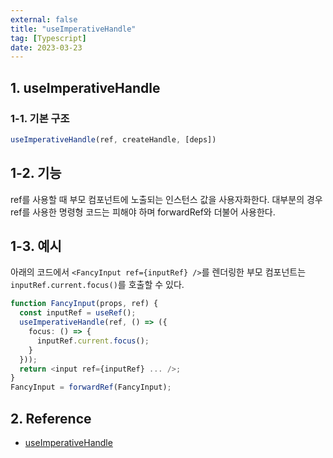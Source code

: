 ```yaml
---
external: false
title: "useImperativeHandle"
tag: [Typescript]
date: 2023-03-23
---
```


## 1. useImperativeHandle

### 1-1. 기본 구조

```ts
useImperativeHandle(ref, createHandle, [deps])
```

## 1-2. 기능

ref를 사용할 때 부모 컴포넌트에 노출되는 인스턴스 값을 사용자화한다.
대부분의 경우 ref를 사용한 명령형 코드는 피해야 하며 forwardRef와 더불어 사용한다.

## 1-3. 예시

아래의 코드에서 `<FancyInput ref={inputRef} />`를 렌더링한 부모 컴포넌트는 `inputRef.current.focus()`를 호출할 수 있다.

```ts
function FancyInput(props, ref) {
  const inputRef = useRef();
  useImperativeHandle(ref, () => ({
    focus: () => {
      inputRef.current.focus();
    }
  }));
  return <input ref={inputRef} ... />;
}
FancyInput = forwardRef(FancyInput);
```

## 2. Reference

- [useImperativeHandle](https://react.dev/reference/react/useImperativeHandle)
